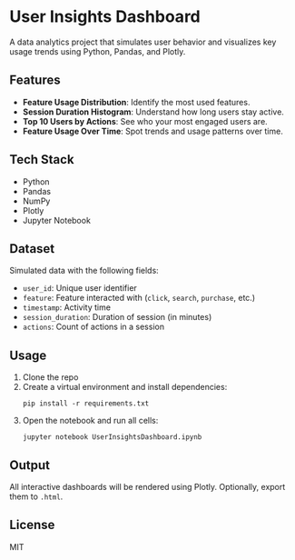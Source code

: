 # User Insights Dashboard

A data analytics project that simulates user behavior and visualizes key usage trends using Python, Pandas, and Plotly.

## Features

- **Feature Usage Distribution**: Identify the most used features.
- **Session Duration Histogram**: Understand how long users stay active.
- **Top 10 Users by Actions**: See who your most engaged users are.
- **Feature Usage Over Time**: Spot trends and usage patterns over time.

## Tech Stack

- Python
- Pandas
- NumPy
- Plotly
- Jupyter Notebook

## Dataset

Simulated data with the following fields:
- `user_id`: Unique user identifier
- `feature`: Feature interacted with (`click`, `search`, `purchase`, etc.)
- `timestamp`: Activity time
- `session_duration`: Duration of session (in minutes)
- `actions`: Count of actions in a session

## Usage

1. Clone the repo
2. Create a virtual environment and install dependencies:
   ```
   pip install -r requirements.txt
   ```
3. Open the notebook and run all cells:
   ```
   jupyter notebook UserInsightsDashboard.ipynb
   ```

## Output

All interactive dashboards will be rendered using Plotly. Optionally, export them to `.html`.

## License

MIT
